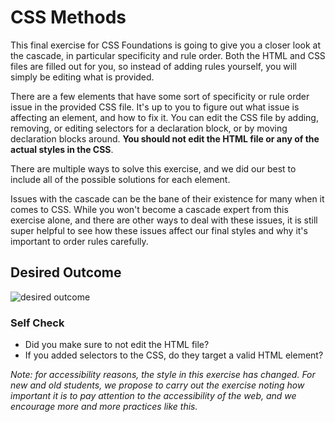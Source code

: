 # CSS Methods
This final exercise for CSS Foundations is going to give you a closer look at the cascade, in particular specificity and rule order. 
Both the HTML and CSS files are filled out for you, so instead of adding rules yourself, you will simply be editing what is provided.

There are a few elements that have some sort of specificity or rule order issue in the provided CSS file. 
It's up to you to figure out what issue is affecting an element, and how to fix it. You can edit the CSS file by adding, removing, or 
editing selectors for a declaration block, or by moving declaration blocks around. 
**You should not edit the HTML file or any of the actual styles in the CSS**.

There are multiple ways to solve this exercise, and we did our best to include all of the possible solutions for each element.

Issues with the cascade can be the bane of their existence for many when it comes to CSS. While you won't become 
a cascade expert from this exercise alone, and there are other ways to deal with these issues, it is still super helpful 
to see how these issues affect our final styles and why it's important to order rules carefully.

## Desired Outcome
![desired outcome](./desired-outcome.png)

### Self Check
- Did you make sure to not edit the HTML file?
- If you added selectors to the CSS, do they target a valid HTML element?

_Note: for accessibility reasons, the style in this exercise has changed. For new and old students, we propose to 
carry out the exercise noting how important it is to pay attention to the accessibility of the web, and we encourage more and more practices like this._
